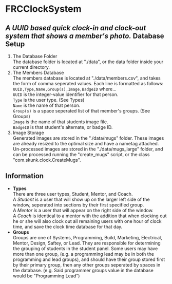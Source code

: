 FRCClockSystem
==============
_A UUID based quick clock-in and clock-out system that shows a member's photo._
Database Setup
--------
1. The Database Folder  
The database folder is located at "./data", or the data folder inside your current directory.
2. The Members Database  
The members database is located at "./data/members.csv", and takes the form of comma seperated values.  Each line is formatted as follows:
`UUID,Type,Name,Group(s),Image,BadgeID` where...  
`UUID` is the integer-value identifier for that person.  
`Type` is the user type. (See Types)  
`Name` is the name of that person.  
`Group(s)` is a space seperated list of that member's groups. (See Groups)  
`Image` is the name of that students image file.  
`BadgeID` is that student's alternate, or badge ID.
3. Image Storage  
Generated images are stored in the "./data/mugs" folder.  These images are already resized to the optimal size and have a nametag attached.  Un-processed images are stored in the "./data/mugs_large" folder, and can be processed running the "create_mugs" script, or the class "com.skunk.clock.CreateMugs".

Information
--------
* **Types**  
There are three user types, Student, Mentor, and Coach.  
A _Student_ is a user that will show up on the larger left side of the window, seperated into sections by their first specified group.  
A _Mentor_ is a user that will appear on the right side of the window.  
A _Coach_ is identical to a mentor with the addition that when clocking out he or she will also clock out all remaining users with one hour of clock time, and save the clock time database for that day.
* **Groups**  
Groups are one of Systems, Programming, Build, Marketing, Electrical, Mentor, Design, Saftey, or Lead.  They are responsible for determining the grouping of students in the student panel.  Some users may have more than one group, (e.g. a programming lead may be in both the programming and lead groups), and should have their group stored first by their primary group, then any other groups seperated by spaces in the database.  (e.g. Said programmer groups value in the database would be "Programming Lead")  
